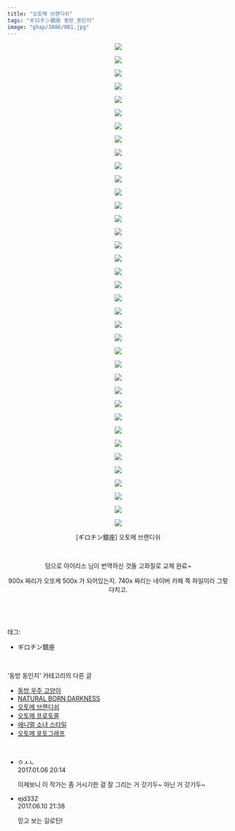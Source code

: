 ```yaml
---
title: "오토메 브랜디쉬"
tags: "ギロチン銀座 동방_동인지"
image: "ghap/3086/001.jpg"
---
```

<div class="article">
<p style="text-align: center; clear: none; float: none;"><img src="{{ site.nasurl }}/ghap/3086/001.jpg"/></p>
<p style="text-align: center; clear: none; float: none;"><img src="{{ site.nasurl }}/ghap/3086/002.jpg"/></p>
<p style="text-align: center; clear: none; float: none;"><img src="{{ site.nasurl }}/ghap/3086/003.jpg"/></p>
<p style="text-align: center; clear: none; float: none;"><img src="{{ site.nasurl }}/ghap/3086/004.jpg"/></p>
<p style="text-align: center; clear: none; float: none;"><img src="{{ site.nasurl }}/ghap/3086/005.jpg"/></p>
<p style="text-align: center; clear: none; float: none;"><img src="{{ site.nasurl }}/ghap/3086/006.jpg"/></p>
<p style="text-align: center; clear: none; float: none;"><img src="{{ site.nasurl }}/ghap/3086/007.jpg"/></p>
<p style="text-align: center; clear: none; float: none;"><img src="{{ site.nasurl }}/ghap/3086/008.jpg"/></p>
<p style="text-align: center; clear: none; float: none;"><img src="{{ site.nasurl }}/ghap/3086/009.jpg"/></p>
<p style="text-align: center; clear: none; float: none;"><img src="{{ site.nasurl }}/ghap/3086/010.jpg"/></p>
<p style="text-align: center; clear: none; float: none;"><img src="{{ site.nasurl }}/ghap/3086/011.jpg"/></p>
<p style="text-align: center; clear: none; float: none;"><img src="{{ site.nasurl }}/ghap/3086/012.jpg"/></p>
<p style="text-align: center; clear: none; float: none;"><img src="{{ site.nasurl }}/ghap/3086/013.jpg"/></p>
<p style="text-align: center; clear: none; float: none;"><img src="{{ site.nasurl }}/ghap/3086/014.jpg"/></p>
<p style="text-align: center; clear: none; float: none;"><img src="{{ site.nasurl }}/ghap/3086/015.jpg"/></p>
<p style="text-align: center; clear: none; float: none;"><img src="{{ site.nasurl }}/ghap/3086/016.jpg"/></p>
<p style="text-align: center; clear: none; float: none;"><img src="{{ site.nasurl }}/ghap/3086/017.jpg"/></p>
<p style="text-align: center; clear: none; float: none;"><img src="{{ site.nasurl }}/ghap/3086/018.jpg"/></p>
<p style="text-align: center; clear: none; float: none;"><img src="{{ site.nasurl }}/ghap/3086/019.jpg"/></p>
<p style="text-align: center; clear: none; float: none;"><img src="{{ site.nasurl }}/ghap/3086/020.jpg"/></p>
<p style="text-align: center; clear: none; float: none;"><img src="{{ site.nasurl }}/ghap/3086/021.jpg"/></p>
<p style="text-align: center; clear: none; float: none;"><img src="{{ site.nasurl }}/ghap/3086/022.jpg"/></p>
<p style="text-align: center; clear: none; float: none;"><img src="{{ site.nasurl }}/ghap/3086/023.jpg"/></p>
<p style="text-align: center; clear: none; float: none;"><img src="{{ site.nasurl }}/ghap/3086/024.jpg"/></p>
<p style="text-align: center; clear: none; float: none;"><img src="{{ site.nasurl }}/ghap/3086/025.jpg"/></p>
<p style="text-align: center; clear: none; float: none;"><img src="{{ site.nasurl }}/ghap/3086/026.jpg"/></p>
<p style="text-align: center; clear: none; float: none;"><img src="{{ site.nasurl }}/ghap/3086/027.jpg"/></p>
<p style="text-align: center; clear: none; float: none;"><img src="{{ site.nasurl }}/ghap/3086/028.jpg"/></p>
<p style="text-align: center; clear: none; float: none;"><img src="{{ site.nasurl }}/ghap/3086/029.jpg"/></p>
<p style="text-align: center; clear: none; float: none;"><img src="{{ site.nasurl }}/ghap/3086/030.jpg"/></p>
<p style="text-align: center; clear: none; float: none;"><img src="{{ site.nasurl }}/ghap/3086/031.jpg"/></p>
<p style="text-align: center; clear: none; float: none;"><img src="{{ site.nasurl }}/ghap/3086/032.jpg"/></p>
<p style="text-align: center; clear: none; float: none;"><img src="{{ site.nasurl }}/ghap/3086/033.jpg"/></p>
<p style="text-align: center; clear: none; float: none;"><img src="{{ site.nasurl }}/ghap/3086/034.jpg"/></p>
<p style="text-align: center; clear: none; float: none;"><img src="{{ site.nasurl }}/ghap/3086/035.jpg"/></p>
<p style="text-align: center; clear: none; float: none;"><img src="{{ site.nasurl }}/ghap/3086/036.jpg"/></p>
<p style="text-align: center; clear: none; float: none;"><img src="{{ site.nasurl }}/ghap/3086/037.jpg"/></p>
<p style="text-align: center; clear: none; float: none;">[ギロチン銀座] 오토메 브랜디쉬</p>
<p style="text-align: center; clear: none; float: none;"><br/></p>
<p style="text-align: center; clear: none; float: none;">덤으로 아이리스 님이 번역하신 것들 고화질로 교체 완료~</p>
<p style="text-align: center; clear: none; float: none;">900x 짜리가 오또케 500x 가 되어있는지. 740x 짜리는 네이버 카페 쪽 파일이라 그렇다치고.</p>
<p><br/></p>
</div><br/>
<div class="tagTrail">
<p>태그: </p>
<ul>
<li>ギロチン銀座</li>
</ul>
</div><br/>
<div class="another">
<p>'동방 동인지' 카테고리의 다른 글</p>
<ul>
<li><a href="/2017-01-10-ghap_3098">동방 우주 고양이</a></li>
<li><a href="/2017-01-10-ghap_3092">NATURAL BORN DARKNESS</a></li>
<li><a href="/2017-01-06-ghap_3086">오토메 브랜디쉬</a></li>
<li><a href="/2017-01-06-ghap_3085">오토메 프로토콜</a></li>
<li><a href="/2017-01-06-ghap_3084">애니멀 소녀 스타일</a></li>
<li><a href="/2017-01-06-ghap_3083">오토메 포토그래프</a></li>
</ul>
</div><br/>
<div class="cb_module cb_fluid">
<div class="cb_wrt cb_profile">
<div class="comment">
<ul>
<li class="cb_thumb_off" id="comment14884709">
<div class="cb_comment_area">
<div class="cb_info_area">
<div class="cb_section">
<span class="cb_nick_name">ㅇㅅㄴ</span>
</div>
<div class="cb_section">
<span class="cb_date">2017.01.06 20:14 </span>
</div>
</div>
<div class="cb_dsc_comment">
<p class="cb_dsc">
											이제보니 이 작가는 좀 거시기한 걸 잘 그리는 거 갓기두~ 아닌 거 갓기두~
										</p>
</div>
</div></li>
<li class="cb_thumb_off" id="comment15010246">
<div class="cb_comment_area">
<div class="cb_info_area">
<div class="cb_section">
<span class="cb_nick_name">ejd332</span>
</div>
<div class="cb_section">
<span class="cb_date">2017.06.10 21:38 </span>
</div>
</div>
<div class="cb_dsc_comment">
<p class="cb_dsc">
											믿고 보는 길로틴!
										</p>
</div>
</div></li>
</ul>
</div>
</div><!-- commentList close -->
</div><br/>
